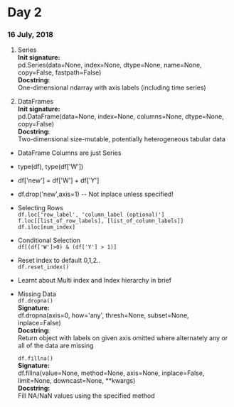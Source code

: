 # Day 2
### 16 July, 2018

1. Series  
**Init signature:**  
pd.Series(data=None, index=None, dtype=None, name=None, copy=False, fastpath=False)  
**Docstring:**  
One-dimensional ndarray with axis labels (including time series)

1. DataFrames  
**Init signature:**  
pd.DataFrame(data=None, index=None, columns=None, dtype=None, copy=False)  
**Docstring:**  
Two-dimensional size-mutable, potentially heterogeneous tabular data

  * DataFrame Columns are just Series
  * type(df), type(df['W'])
  * df['new'] = df['W'] + df['Y']
  * df.drop('new',axis=1) -- Not inplace unless specified!
  * Selecting Rows  
    ```df.loc['row_label', 'column_label (optional)']```
    ```f.loc[[list_of_row_labels], [list_of_column_labels]]```
    ```df.iloc[num_index]```
  * Conditional Selection  
    ```df[(df['W']>0) & (df['Y'] > 1)]```
  * Reset index to default 0,1,2..  
    ```df.reset_index()```
  * Learnt about Multi index and Index hierarchy in brief
  * Missing Data  
    ```df.dropna()```  
    **Signature:**  
    df.dropna(axis=0, how='any', thresh=None, subset=None, inplace=False)  
    **Docstring:**  
    Return object with labels on given axis omitted where alternately any or all of the data are missing  

    ```df.fillna()```  
    **Signature:**  
    df.fillna(value=None, method=None, axis=None, inplace=False, limit=None, downcast=None, **kwargs)  
    **Docstring:**  
    Fill NA/NaN values using the specified method